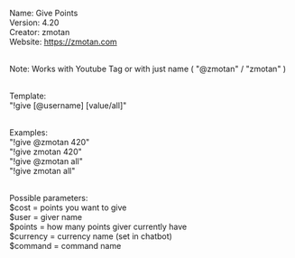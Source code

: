  Name: 		Give Points<br />
 Version: 	4.20<br />
 Creator: 	zmotan<br />
 Website:	https://zmotan.com<br /><br />
 
 Note: Works with Youtube Tag or with just name ( "@zmotan" / "zmotan" )<br /><br />

Template: 	<br />
"!give [@username] [value/all]"<br /><br />

Examples: 	<br />
"!give @zmotan 420"<br />
"!give zmotan 420"<br />
"!give @zmotan all"<br />
"!give zmotan all"<br /><br />

Possible parameters:<br />
$cost = points you want to give<br />
$user = giver name<br />
$points = how many points giver currently have<br />
$currency = currency name (set in chatbot)<br />
$command = command name<br />
